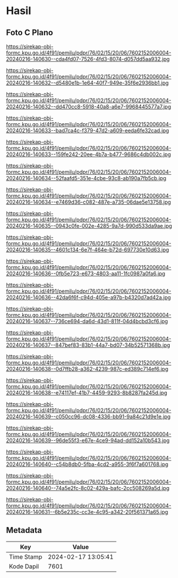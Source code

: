 # Hasil

## Foto C Plano

https://sirekap-obj-formc.kpu.go.id/4f91/pemilu/pdpr/76/02/15/20/06/7602152006004-20240216-140630--cda4fd07-7526-4fd3-8074-d057dd5aa932.jpg

https://sirekap-obj-formc.kpu.go.id/4f91/pemilu/pdpr/76/02/15/20/06/7602152006004-20240216-140632--d5480e1b-1e64-40f7-949e-35f6e2936bb1.jpg

https://sirekap-obj-formc.kpu.go.id/4f91/pemilu/pdpr/76/02/15/20/06/7602152006004-20240216-140632--dd470cc8-5918-40a8-a6e7-9968445577a7.jpg

https://sirekap-obj-formc.kpu.go.id/4f91/pemilu/pdpr/76/02/15/20/06/7602152006004-20240216-140633--bad7ca4c-f379-47d2-a609-eeda6fe32cad.jpg

https://sirekap-obj-formc.kpu.go.id/4f91/pemilu/pdpr/76/02/15/20/06/7602152006004-20240216-140633--159fe242-20ee-4b7a-b477-9686c4db002c.jpg

https://sirekap-obj-formc.kpu.go.id/4f91/pemilu/pdpr/76/02/15/20/06/7602152006004-20240216-140634--52faafd5-351e-4cbe-93c8-ab190a7fb5cb.jpg

https://sirekap-obj-formc.kpu.go.id/4f91/pemilu/pdpr/76/02/15/20/06/7602152006004-20240216-140634--e7469d36-c082-487e-a735-06dae5e13758.jpg

https://sirekap-obj-formc.kpu.go.id/4f91/pemilu/pdpr/76/02/15/20/06/7602152006004-20240216-140635--0943c0fe-002e-4285-9a7d-990d533da9ae.jpg

https://sirekap-obj-formc.kpu.go.id/4f91/pemilu/pdpr/76/02/15/20/06/7602152006004-20240216-140635--4601c134-6e7f-464e-b72d-697730e10d63.jpg

https://sirekap-obj-formc.kpu.go.id/4f91/pemilu/pdpr/76/02/15/20/06/7602152006004-20240216-140636--0fb5e723-e673-4803-aa11-1fc0987a0fa6.jpg

https://sirekap-obj-formc.kpu.go.id/4f91/pemilu/pdpr/76/02/15/20/06/7602152006004-20240216-140636--42da6f6f-c94d-405e-a97b-b4320d7ad42a.jpg

https://sirekap-obj-formc.kpu.go.id/4f91/pemilu/pdpr/76/02/15/20/06/7602152006004-20240216-140637--736ce694-da6d-43d1-811f-04d4bcbd3cf6.jpg

https://sirekap-obj-formc.kpu.go.id/4f91/pemilu/pdpr/76/02/15/20/06/7602152006004-20240216-140637--847bef83-83b1-44a7-bd07-34b52571368b.jpg

https://sirekap-obj-formc.kpu.go.id/4f91/pemilu/pdpr/76/02/15/20/06/7602152006004-20240216-140638--0d7ffb28-a362-4239-987c-ed389c714ef6.jpg

https://sirekap-obj-formc.kpu.go.id/4f91/pemilu/pdpr/76/02/15/20/06/7602152006004-20240216-140638--e74117ef-41b7-4459-9293-8b8287fa245d.jpg

https://sirekap-obj-formc.kpu.go.id/4f91/pemilu/pdpr/76/02/15/20/06/7602152006004-20240216-140639--c050cc96-dc08-4336-bb91-9a84c21d9e1e.jpg

https://sirekap-obj-formc.kpu.go.id/4f91/pemilu/pdpr/76/02/15/20/06/7602152006004-20240216-140639--96de55f3-e67e-4ce9-94ad-dd152a10b543.jpg

https://sirekap-obj-formc.kpu.go.id/4f91/pemilu/pdpr/76/02/15/20/06/7602152006004-20240216-140640--c54b8db0-5fba-4cd2-a955-3f6f7a601768.jpg

https://sirekap-obj-formc.kpu.go.id/4f91/pemilu/pdpr/76/02/15/20/06/7602152006004-20240216-140640--74a5e2fc-8c02-429a-bafc-2cc508269a5d.jpg

https://sirekap-obj-formc.kpu.go.id/4f91/pemilu/pdpr/76/02/15/20/06/7602152006004-20240216-140631--6b5e235c-cc3e-4c95-a342-20f561371a65.jpg


## Metadata

| Key        | Value               |
| ---------- | ------------------- |
| Time Stamp | 2024-02-17 13:05:41 |
| Kode Dapil | 7601                |




